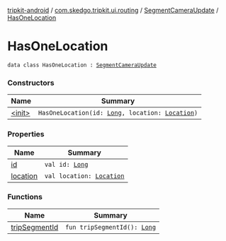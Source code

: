[tripkit-android](../../../index.md) / [com.skedgo.tripkit.ui.routing](../../index.md) / [SegmentCameraUpdate](../index.md) / [HasOneLocation](./index.md)

# HasOneLocation

`data class HasOneLocation : `[`SegmentCameraUpdate`](../index.md)

### Constructors

| Name | Summary |
|---|---|
| [&lt;init&gt;](-init-.md) | `HasOneLocation(id: `[`Long`](https://kotlinlang.org/api/latest/jvm/stdlib/kotlin/-long/index.html)`, location: `[`Location`](../../../com.skedgo.android.common.model/-location/index.md)`)` |

### Properties

| Name | Summary |
|---|---|
| [id](id.md) | `val id: `[`Long`](https://kotlinlang.org/api/latest/jvm/stdlib/kotlin/-long/index.html) |
| [location](location.md) | `val location: `[`Location`](../../../com.skedgo.android.common.model/-location/index.md) |

### Functions

| Name | Summary |
|---|---|
| [tripSegmentId](trip-segment-id.md) | `fun tripSegmentId(): `[`Long`](https://kotlinlang.org/api/latest/jvm/stdlib/kotlin/-long/index.html) |
